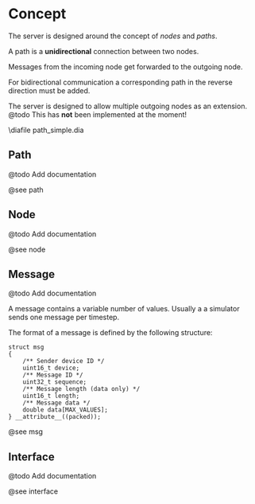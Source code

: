# Concept

The server is designed around the concept of _nodes_ and _paths_.

A path is a **unidirectional** connection between two nodes.

Messages from the incoming node get forwarded to the outgoing node.

For bidirectional communication a corresponding path in the reverse direction must be added.

The server is designed to allow multiple outgoing nodes as an extension.
@todo This has **not** been implemented at the moment!

\diafile path_simple.dia

## Path

@todo Add documentation

@see path

## Node

@todo Add documentation

@see node

## Message

@todo Add documentation

A message contains a variable number of values.
Usually a a simulator sends one message per timestep.

The format of a message is defined by the following structure:

~~~{.c}
struct msg
{
	/** Sender device ID */
	uint16_t device;
	/** Message ID */
	uint32_t sequence;
	/** Message length (data only) */
	uint16_t length;
	/** Message data */
	double data[MAX_VALUES];
} __attribute__((packed));
~~~

@see msg

## Interface

@todo Add documentation

@see interface
